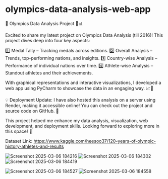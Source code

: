 # olympics-data-analysis-web-app
🚀 Olympics Data Analysis Project 🏅📊

Excited to share my latest project on Olympics Data Analysis (till 2016)! This project dives deep into four key aspects:

1️⃣ Medal Tally – Tracking medals across editions.
2️⃣ Overall Analysis – Trends, top-performing nations, and insights.
3️⃣ Country-wise Analysis – Performance of individual nations over time.
4️⃣ Athlete-wise Analysis – Standout athletes and their achievements.

With graphical representations and interactive visualizations, I developed a web app using PyCharm to showcase the data in an engaging way. 📈🎯

💡 Deployment Update: I have also hosted this analysis on a server using Render, making it accessible online! You can check out the project and source code on GitHub. 🔗

This project helped me enhance my data analysis, visualization, web development, and deployment skills. Looking forward to exploring more in this space! 🚀

Dataset Link: https://www.kaggle.com/heesoo37/120-years-of-olympic-history-athletes-and-results


![Screenshot 2025-03-06 184216](https://github.com/user-attachments/assets/c73530ce-ad31-4262-aa5c-d20c44b1416c)
![Screenshot 2025-03-06 184302](https://github.com/user-attachments/assets/6ba2cc78-1ada-44f7-9ea1-1b5768cf4c40)
![Screenshot 2025-03-06 184419](https://github.com/user-attachments/assets/afe51224-babf-4fe9-8f6c-d06b35ee83c3)


![Screenshot 2025-03-06 184527](https://github.com/user-attachments/assets/5e6de38d-7c66-4958-9360-af7554d2a107)
![Screenshot 2025-03-06 184558](https://github.com/user-attachments/assets/c8a9c1cc-8977-4c71-85b3-cf3da5981d6b)
